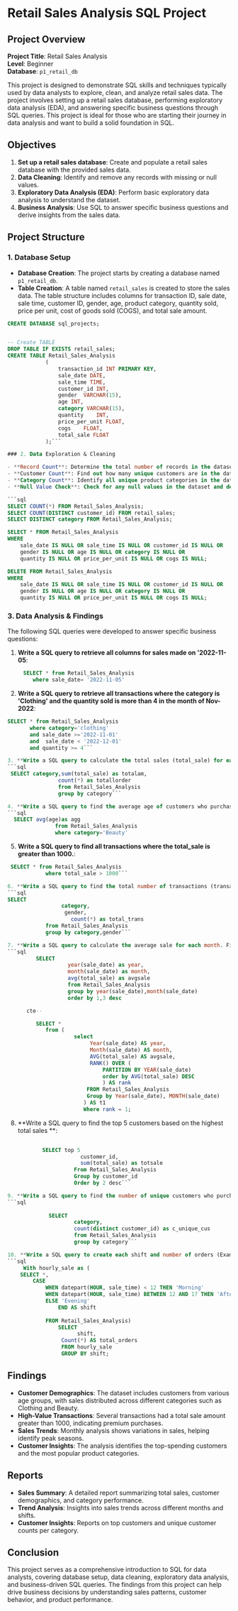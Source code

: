 # Retail Sales Analysis SQL Project

## Project Overview

**Project Title**: Retail Sales Analysis  
**Level**: Beginner  
**Database**: `p1_retail_db`

This project is designed to demonstrate SQL skills and techniques typically used by data analysts to explore, clean, and analyze retail sales data. The project involves setting up a retail sales database, performing exploratory data analysis (EDA), and answering specific business questions through SQL queries. This project is ideal for those who are starting their journey in data analysis and want to build a solid foundation in SQL.

## Objectives

1. **Set up a retail sales database**: Create and populate a retail sales database with the provided sales data.
2. **Data Cleaning**: Identify and remove any records with missing or null values.
3. **Exploratory Data Analysis (EDA)**: Perform basic exploratory data analysis to understand the dataset.
4. **Business Analysis**: Use SQL to answer specific business questions and derive insights from the sales data.

## Project Structure

### 1. Database Setup

- **Database Creation**: The project starts by creating a database named `p1_retail_db`.
- **Table Creation**: A table named `retail_sales` is created to store the sales data. The table structure includes columns for transaction ID, sale date, sale time, customer ID, gender, age, product category, quantity sold, price per unit, cost of goods sold (COGS), and total sale amount.

```sql
CREATE DATABASE sql_projects;


-- Create TABLE
DROP TABLE IF EXISTS retail_sales;
CREATE TABLE Retail_Sales_Analysis
            (
                transaction_id INT PRIMARY KEY,	
                sale_date DATE,	 
                sale_time TIME,	
                customer_id	INT,
                gender	VARCHAR(15),
                age	INT,
                category VARCHAR(15),	
                quantity	INT,
                price_per_unit FLOAT,	
                cogs	FLOAT,
                total_sale FLOAT
            );```

### 2. Data Exploration & Cleaning

- **Record Count**: Determine the total number of records in the dataset.
- **Customer Count**: Find out how many unique customers are in the dataset.
- **Category Count**: Identify all unique product categories in the dataset.
- **Null Value Check**: Check for any null values in the dataset and delete records with missing data.

```sql
SELECT COUNT(*) FROM Retail_Sales_Analysis;
SELECT COUNT(DISTINCT customer_id) FROM retail_sales;
SELECT DISTINCT category FROM Retail_Sales_Analysis;

SELECT * FROM Retail_Sales_Analysis
WHERE 
    sale_date IS NULL OR sale_time IS NULL OR customer_id IS NULL OR 
    gender IS NULL OR age IS NULL OR category IS NULL OR 
    quantity IS NULL OR price_per_unit IS NULL OR cogs IS NULL;

DELETE FROM Retail_Sales_Analysis
WHERE 
    sale_date IS NULL OR sale_time IS NULL OR customer_id IS NULL OR 
    gender IS NULL OR age IS NULL OR category IS NULL OR 
    quantity IS NULL OR price_per_unit IS NULL OR cogs IS NULL;
```

### 3. Data Analysis & Findings

The following SQL queries were developed to answer specific business questions:

1. **Write a SQL query to retrieve all columns for sales made on '2022-11-05**:
```sql
     SELECT * from Retail_Sales_Analysis
        where sale_date= '2022-11-05'
```

2. **Write a SQL query to retrieve all transactions where the category is 'Clothing' and the quantity sold is more than 4 in the month of Nov-2022**:
```sql
SELECT * from Retail_Sales_Analysis
	   where category='clothing' 
	   and sale_date >='2022-11-01'
	   and  sale_date < '2022-12-01'
	   and quantity >= 4```

3. **Write a SQL query to calculate the total sales (total_sale) for each category.**:
```sql
 SELECT category,sum(total_sale) as totalam, 
                count(*) as totallorder
                from Retail_Sales_Analysis
                group by category```

4. **Write a SQL query to find the average age of customers who purchased items from the 'Beauty' category.**:
```sql
  SELECT avg(age)as agg 
               from Retail_Sales_Analysis
               where category='Beauty' 
```

5. **Write a SQL query to find all transactions where the total_sale is greater than 1000.**:
```sql
 SELECT * from Retail_Sales_Analysis
            where total_sale > 1000```

6. **Write a SQL query to find the total number of transactions (transaction_id) made by each gender in each category.**:
```sql
SELECT 
                 category,
                  gender,
	                count(*) as total_trans
            from Retail_Sales_Analysis
            group by category,gender```

7. **Write a SQL query to calculate the average sale for each month. Find out best selling month in each year**:
```sql
         SELECT 
                   year(sale_date) as year,
                   month(sale_date) as month,
                   avg(total_sale) as avgsale
                   from Retail_Sales_Analysis
                   group by year(sale_date),month(sale_date)
                   order by 1,3 desc

      cte--

         SELECT * 
            from (
                     select 
                          Year(sale_date) AS year,
                          Month(sale_date) AS month,
                          AVG(total_sale) AS avgsale,
                          RANK() OVER (
                              PARTITION BY YEAR(sale_date)
                              order by AVG(total_sale) DESC
                              ) AS rank
                         FROM Retail_Sales_Analysis
                         Group by Year(sale_date), MONTH(sale_date)
                        ) AS t1
                        Where rank = 1;
```

8. **Write a SQL query to find the top 5 customers based on the highest total sales **:
```sql
           
           SELECT top 5
                       customer_id,
                       sum(total_sale) as totsale
                     From Retail_Sales_Analysis
                     Group by customer_id
                     Order by 2 desc```

9. **Write a SQL query to find the number of unique customers who purchased items from each category.**:
```sql
           
             SELECT  
                     category,
                     count(distinct customer_id) as c_unique_cus
                     from Retail_Sales_Analysis
                     group by category```

10. **Write a SQL query to create each shift and number of orders (Example Morning <12, Afternoon Between 12 & 17, Evening >17)**:
```sql
     With hourly_sale as (
    SELECT *,
        CASE
            WHEN datepart(HOUR, sale_time) < 12 THEN 'Morning'
            WHEN datepart(HOUR, sale_time) BETWEEN 12 AND 17 THEN 'Afternoon'
            ELSE 'Evening'
                END AS shift
            
			FROM Retail_Sales_Analysis)
                SELECT 
                      shift,
                 Count(*) AS total_orders    
                 FROM hourly_sale
                 GROUP BY shift;
```

## Findings

- **Customer Demographics**: The dataset includes customers from various age groups, with sales distributed across different categories such as Clothing and Beauty.
- **High-Value Transactions**: Several transactions had a total sale amount greater than 1000, indicating premium purchases.
- **Sales Trends**: Monthly analysis shows variations in sales, helping identify peak seasons.
- **Customer Insights**: The analysis identifies the top-spending customers and the most popular product categories.

## Reports

- **Sales Summary**: A detailed report summarizing total sales, customer demographics, and category performance.
- **Trend Analysis**: Insights into sales trends across different months and shifts.
- **Customer Insights**: Reports on top customers and unique customer counts per category.

## Conclusion

This project serves as a comprehensive introduction to SQL for data analysts, covering database setup, data cleaning, exploratory data analysis, and business-driven SQL queries. The findings from this project can help drive business decisions by understanding sales patterns, customer behavior, and product performance.

